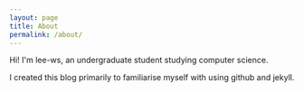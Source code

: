 ```yaml
---
layout: page
title: About
permalink: /about/
---
```


Hi! I'm lee-ws, an undergraduate student studying computer science.

I created this blog primarily to familiarise myself with using github and jekyll. 
